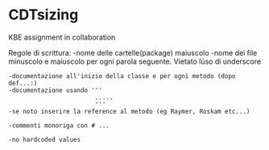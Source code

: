 # CDTsizing

KBE assignment in collaboration

Regole di scrittura:
    -nome delle cartelle(package) maiuscolo
    -nome dei file minuscolo e maiuscolo per ogni parola seguente. Vietato lúso di underscore

    -documentazione all'inizio della classe e per ogni metodo (dopo def...:)
    -documentazione usando '''
                            .....
                            '''
    -se noto inserire la reference al metodo (eg Raymer, Roskam etc...)

    -commenti monoriga con # ...

    -no hardcoded values